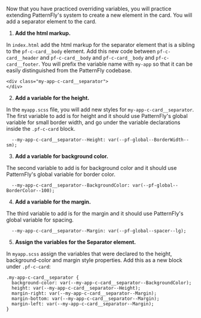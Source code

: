 Now that you have practiced overriding variables, you will practice extending PatternFly's system to create a new element in the card. You will add a separator element to the card.
 
1) <strong>Add the html markup.</strong> 

In `index.html` add the html markup for the separator element that is a sibling to the `pf-c-card__body` element. Add this new code between `pf-c-card__header` and `pf-c-card__body` and `pf-c-card__body` and `pf-c-card__footer`. You will prefix the variable name with `my-app` so that it can be easily distinguished from the PatternFly codebase.
 
```
<div class="my-app-c-card__separator">
</div>
```
 
2) <strong>Add a variable for the height.</strong>

In the `myapp.scss` file, you will add new styles for `my-app-c-card__separator`. The first variable to add is for height and it should use PatternFly's global variable for small border width, and go under the variable declarations inside the `.pf-c-card` block.
 
```
  --my-app-c-card__separator--Height: var(--pf-global--BorderWidth--sm);
```
 
3) <strong>Add a variable for background color.</strong> 

The second variable to add is for background color and it should use PatternFly's global variable for border color.
 
```
  --my-app-c-card__separator--BackgroundColor: var(--pf-global--BorderColor--100);
```
 
4) <strong>Add a variable for the margin.</strong> 

The third variable to add is for the margin and it should use PatternFly's global variable for spacing.
 
```
  --my-app-c-card__separator--Margin: var(--pf-global--spacer--lg);
```
 
5) <strong>Assign the variables for the Separator element.</strong>

In `myapp.scss` assign the variables that were declared to the height, background-color and margin style properties. Add this as a new block under `.pf-c-card`:
 
```
.my-app-c-card__separator {
  background-color: var(--my-app-c-card__separator--BackgroundColor);
  height: var(--my-app-c-card__separator--Height);
  margin-right: var(--my-app-c-card__separator--Margin);
  margin-bottom: var(--my-app-c-card__separator--Margin);
  margin-left: var(--my-app-c-card__separator--Margin);
}
```
